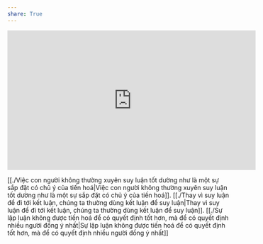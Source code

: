 ```yaml
---
share: True
---
```

<iframe width="560" height="315" src="https://www.youtube.com/embed/_ArVh3Cj9rw?start=454" title="YouTube video player" frameborder="0" allow="accelerometer; autoplay; clipboard-write; encrypted-media; gyroscope; picture-in-picture; web-share" allowfullscreen></iframe>

[[./Việc con người không thường xuyên suy luận tốt dường như là một sự sắp đặt có chủ ý của tiến hoá|Việc con người không thường xuyên suy luận tốt dường như là một sự sắp đặt có chủ ý của tiến hoá]]. [[./Thay vì suy luận để đi tới kết luận, chúng ta thường dùng kết luận để suy luận|Thay vì suy luận để đi tới kết luận, chúng ta thường dùng kết luận để suy luận]]. [[./Sự lập luận không được tiến hoá để có quyết định tốt hơn, mà để có quyết định nhiều người đồng ý nhất|Sự lập luận không được tiến hoá để có quyết định tốt hơn, mà để có quyết định nhiều người đồng ý nhất]]
